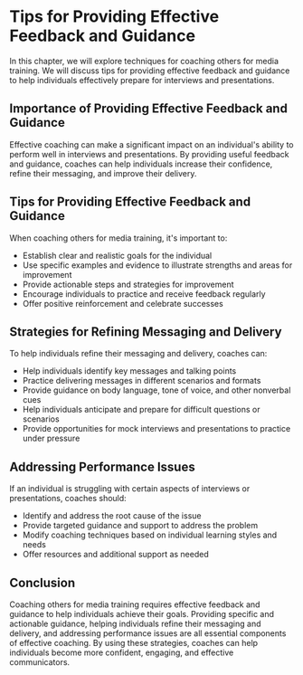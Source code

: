 Tips for Providing Effective Feedback and Guidance
==================================================================================================

In this chapter, we will explore techniques for coaching others for media training. We will discuss tips for providing effective feedback and guidance to help individuals effectively prepare for interviews and presentations.

Importance of Providing Effective Feedback and Guidance
-------------------------------------------------------

Effective coaching can make a significant impact on an individual's ability to perform well in interviews and presentations. By providing useful feedback and guidance, coaches can help individuals increase their confidence, refine their messaging, and improve their delivery.

Tips for Providing Effective Feedback and Guidance
--------------------------------------------------

When coaching others for media training, it's important to:

* Establish clear and realistic goals for the individual
* Use specific examples and evidence to illustrate strengths and areas for improvement
* Provide actionable steps and strategies for improvement
* Encourage individuals to practice and receive feedback regularly
* Offer positive reinforcement and celebrate successes

Strategies for Refining Messaging and Delivery
----------------------------------------------

To help individuals refine their messaging and delivery, coaches can:

* Help individuals identify key messages and talking points
* Practice delivering messages in different scenarios and formats
* Provide guidance on body language, tone of voice, and other nonverbal cues
* Help individuals anticipate and prepare for difficult questions or scenarios
* Provide opportunities for mock interviews and presentations to practice under pressure

Addressing Performance Issues
-----------------------------

If an individual is struggling with certain aspects of interviews or presentations, coaches should:

* Identify and address the root cause of the issue
* Provide targeted guidance and support to address the problem
* Modify coaching techniques based on individual learning styles and needs
* Offer resources and additional support as needed

Conclusion
----------

Coaching others for media training requires effective feedback and guidance to help individuals achieve their goals. Providing specific and actionable guidance, helping individuals refine their messaging and delivery, and addressing performance issues are all essential components of effective coaching. By using these strategies, coaches can help individuals become more confident, engaging, and effective communicators.
